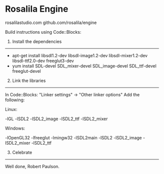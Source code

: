 Rosalila Engine
===============
rosalilastudio.com
github.com/rosalila/engine


Build instructions using Code::Blocks:

1. Install the dependencies
---------------------------
* apt-get install libsdl1.2-dev libsdl-image1.2-dev libsdl-mixer1.2-dev libsdl-ttf2.0-dev freeglut3-dev
* yum install SDL-devel SDL_mixer-devel SDL_image-devel SDL_ttf-devel freeglut-devel 

2. Link the libraries
---------------------
In Code::Blocks: "Linker settings" -> "Other linker options"
Add the following:

Linux:

-lGL
-lSDL2
-lSDL2_image
-lSDL2_ttf
-lSDL2_mixer

Windows:

-lOpenGL32
-lfreeglut
-lmingw32 -lSDL2main -lSDL2
-lSDL2_image
-lSDL2_mixer
-lSDL2_ttf


3. Celebrate
------------
Well done, Robert Paulson.
